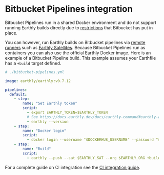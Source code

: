 # Bitbucket Pipelines integration

Bitbucket Pipelines run in a shared Docker environment and do not support running Earthly builds directly due to [restrictions](https://jira.atlassian.com/browse/BCLOUD-21419) that Bitbucket has put in place.

You can however, run Earthly builds on Bitbucket pipelines via [remote runners](../../remote-runners.md) such as [Earthly Satellites](../../cloud/satellites.md). Because Bitbucket Pipelines run as containers you can also use the official Earthly Docker image. Here is an example of a Bitbucket Pipeline build. This example assumes your Earthfile has a `+build` target defined.

```yml
# ./bitbucket-pipelines.yml

image: earthly/earthly:v0.7.12

pipelines:
  default:
    - step:
        name: "Set Earthly token"
        script:
          - export EARTHLY_TOKEN=$EARTHLY_TOKEN
          # See https://docs.earthly.dev/docs/earthly-command#earthly-account-create-token to obtain a token.
          - earthly --version
    - step:
        name: "Docker login"
        script:
          - docker login --username "$DOCKERHUB_USERNAME" --password "$DOCKERHUB_TOKEN"
    - step:
        name: "Build"
        script:
          - earthly --push --sat $EARTHLY_SAT --org $EARTHLY_ORG +build
```

For a complete guide on CI integration see the [CI integration guide](../overview.md).
